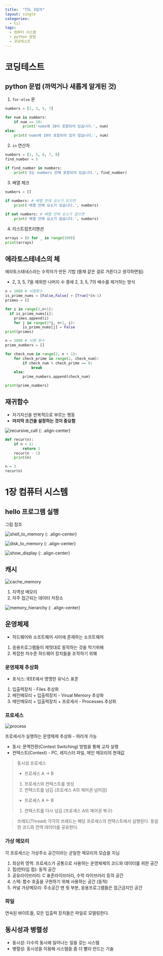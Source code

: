 ```yaml
---
title:  "TIL 3일차"
layout: single
categories:
  - til
tags:
  - 컴퓨터 시스템
  - python 문법
  - 코딩테스트
---
```


# 코딩테스트

## python 문법 (까먹거나 새롭게 알게된 것)

1. `for-else` 문
```python
numbers = [1, 3, 5, 7]

for num in numbers:
    if num == 10:
        print('nums에 10이 포함되어 있습니다.', num)
else:
    print('nums에 10이 포함되어 있지 않습니다.', num)
```

2. `in` 연산자
```python
numbers = [1, 5, 6, 7, 8]
find_number = 5

if find_number in numbers:
    print('5는 numbers 안에 포함되어 있습니다.', find_number)
```

3. 배열 체크
```python
numbers = []
 
if numbers: # 배열 안에 요소가 있으면
    print('배열 안에 요소가 있습니다.', numbers)

if not numbers: # 배열 안에 요소가 없으면
    print('배열 안에 요소가 없습니다.', numbers)
```

4. 리스트컴프리핸션
```python
arrays = [0 for _ in range(100)]
print(arrays)
```


## 에라토스테네스의 체
에라토스테네스라는 수학자가 만든 기법 (뜰채 같은 걸로 거른다고 생각하면됨)

- 2, 3, 5, 7을 제외한 나머지 수 중에 2, 3, 5, 7의 배수를 제거하는 방식

```python
n = 1000 # 시행횟수
is_prime_nums = [False,False] + [True]*(n-1)
primes = []

for i in range(2,n+1):
  if is_prime_nums[i]:
    primes.append(i)
    for j in range(2*i, n+1, i):
        is_prime_nums[j] = False
print(primes)
```

```python
n = 1000 # 시행 횟수
prime_numbers = []

for check_num in range(2, n + 1):
    for check_prime in range(2, check_num):
        if check_num % check_prime == 0:
            break
    else:
        prime_numbers.append(check_num)

print(prime_numbers)
```

## 재귀함수
- 자기자신을 반복적으로 부르는 행동
- **마지막 조건을 설정하는 것이 중요함**

![recursive_call](https://github.com/user-attachments/assets/815cbcfe-032a-459b-a18b-401779e78182)
{: .align-center}

```python
def recur(n):
    if n < 1:
        return 1
    recur(n - 1)
    print(n)

n = 3
recur(n)
```

# 1장 컴퓨터 시스템

## hello 프로그램 실행
그림 참조

![shell_to_memory](https://github.com/user-attachments/assets/0af37bdc-0ee6-436c-92d7-26e2463801ba)
{: .align-center}

![disk_to_memory](https://github.com/user-attachments/assets/15ee726f-cb59-4b04-96c3-40a45d7776be)
{: .align-center}

![show_display](https://github.com/user-attachments/assets/78fa5f6a-7d78-4931-b290-7bf42c1eb936)
{: .align-center}

## 캐시

![cache_memory](https://github.com/user-attachments/assets/9c7ebc9d-a114-420b-9bc1-11f6c4ec3793)

1. 지역성 메모리
2. 자주 접근되는 데이터 저장소

![memory_hierarchy](https://github.com/user-attachments/assets/94f9bac6-06be-416d-8f91-8a3ef88e6237)
{: .align-center}

## 운영체제
- 하드웨어와 소프트웨어 사이에 존재하는 소프트웨어

1. 응용프로그램들이 제멋대로 동작하는 것을 막기위해
2. 복잡한 저수준 하드웨어 장치들을 조작하기 위해


### 운영체제 추상화
- 포식스: IEEE에서 명명한 유닉스 표준

1. 입출력장치 - Files 추상화
2. 메인메모리 + 입출력장치 - Virual Memory 추상화
3. 메인메모리 + 입출력장치 + 프로세서 - Processes 추상화

### 프로세스

![process](https://github.com/user-attachments/assets/52751b9c-4160-403d-826c-33091b6d6e7c)

프로세서가 실행하는 운영체제 추상화 - 여러개 가능

- 동시: 문맥전환(Context Switching) 방법을 통해 교차 실행
- 컨텍스트(Context) - PC, 레지스터 파일, 메인 메모리의 현재값

>  동시성 프로세스
> - 프로세스 A -> B
> 1. 프로세스와 컨텍스트를 생성
> 2. 컨텍스트를 넘김 (프로세스 A의 제어권 넘어감)
>
> - 프로세스 A <- B
> 1. 컨텍스트를 다시 넘김 (프로세스 A의 제어권 복구)

> 쓰레드(Thread)
각각의 쓰레드는 해당 프로세스의 컨텍스트에서 실행된다. 동일한 코드와 전역 데이터를 공유한다.

### 가상 메모리
각 프로세스는 가상주소 공간이라는 균일한 메모리의 모습을 지님

1. 최상위 영역: 프로세스가 공통으로 사용하는 운영체제의 코드와 데이터를 위한 공간
2. 힙(런타임 힙): 동적 공간
3. 공유라이브러리: C 표준라이브러리, 수학 라이브러리 등의 공간
4. 스택: 함수 호출을 구현하기 위해 사용하는 공간 (동적)
5. 커널 가상메모리: 주소공간 맨 윗 부분, 응용프로그램들은 접근금지인 공간

### 파일
연속된 바이트들, 모든 입출력 장치들은 파일로 모델링한다.

## 동시성과 병렬성
- 동시성: 다수의 동시에 일어나는 일을 갖는 시스템
- 병렬성: 동시성을 이용해 시스템을 좀 더 빨리 만드는 기술